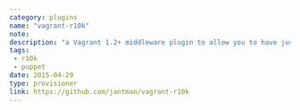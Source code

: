 ```yaml
---
category: plugins
name: "vagrant-r10k"
note: 
description: "a Vagrant 1.2+ middleware plugin to allow you to have just a Puppetfile and manifests in your vagrant project, and pull in the required modules via r10k."
tags:
 - r10k
 - puppet
date: 2015-04-29
type: provisioner
link: https://github.com/jantman/vagrant-r10k
---
```

